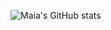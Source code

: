 ![Maia's GitHub stats](https://github-readme-stats.vercel.app/api?username=maia&show_icons=true&theme=tokyonight)
